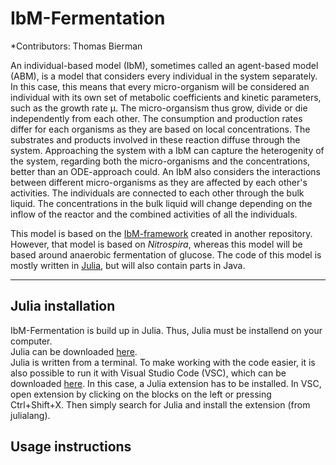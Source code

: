 # IbM-Fermentation

*Contributors: Thomas Bierman

An individual-based model (IbM), sometimes called an agent-based model (ABM), is a model that considers every individual in the system separately.
In this case, this means that every micro-organism will be considered an individual with its own set of metabolic coefficients and kinetic parameters, such as the growth rate µ. The micro-organsism thus grow, divide or die independently from each other. The consumption and production rates differ for each organisms as they are based on local concentrations. The substrates and products involved in these reaction diffuse through the system. Approaching the system with a IbM can capture the heterogenity of the system, regarding both the micro-organisms and the concentrations, better than an ODE-approach could. An IbM also considers the interactions between different micro-organisms as they are affected by each other's activities.
The individuals are connected to each other through the bulk liquid. The concentrations in the bulk liquid will change depending on the inflow of the reactor and the combined activities of all the individuals.

This model is based on the [IbM-framework](https://github.com/Computational-Platform-IbM/IbM) created in another repository. However, that model is based on _Nitrospira_, whereas this model will be based around
anaerobic fermentation of glucose. The code of this model is mostly written in [Julia](https://julialang.org/), but will also contain parts in Java.
_______________________________

## Julia installation
IbM-Fermentation is build up in Julia. Thus, Julia must be installend on your computer.
<br> Julia can be downloaded [here](https://julialang.org/downloads/).
<br> Julia is written from a terminal. To make working with the code easier, it is also possible to run it with Visual Studio Code (VSC), which can be downloaded [here](https://code.visualstudio.com/Download). In this case, a Julia extension has to be installed. In VSC, open extension by clicking on the blocks on the left or pressing Ctrl+Shift+X. Then simply search for Julia and install the extension (from julialang).

## Usage instructions

